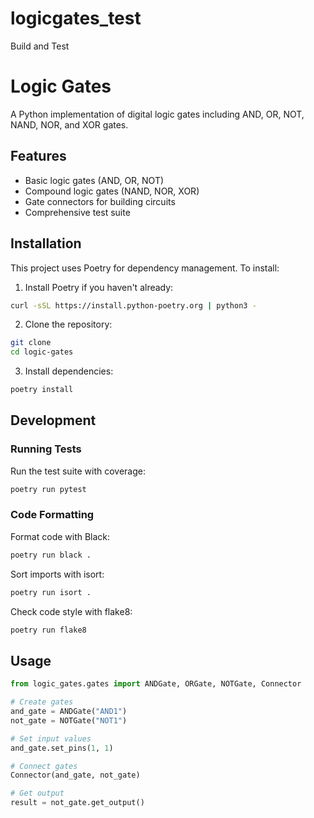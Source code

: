 # logicgates_test
Build and Test

# Logic Gates

A Python implementation of digital logic gates including AND, OR, NOT, NAND, NOR, and XOR gates.

## Features

- Basic logic gates (AND, OR, NOT)
- Compound logic gates (NAND, NOR, XOR)
- Gate connectors for building circuits
- Comprehensive test suite

## Installation

This project uses Poetry for dependency management. To install:

1. Install Poetry if you haven't already:
```bash
curl -sSL https://install.python-poetry.org | python3 -
```

2. Clone the repository:
```bash
git clone 
cd logic-gates
```

3. Install dependencies:
```bash
poetry install
```

## Development

### Running Tests

Run the test suite with coverage:

```bash
poetry run pytest
```

### Code Formatting

Format code with Black:
```bash
poetry run black .
```

Sort imports with isort:
```bash
poetry run isort .
```

Check code style with flake8:
```bash
poetry run flake8
```

## Usage

```python
from logic_gates.gates import ANDGate, ORGate, NOTGate, Connector

# Create gates
and_gate = ANDGate("AND1")
not_gate = NOTGate("NOT1")

# Set input values
and_gate.set_pins(1, 1)

# Connect gates
Connector(and_gate, not_gate)

# Get output
result = not_gate.get_output()
```
